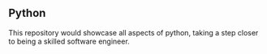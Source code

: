 ## Python

This repository would showcase all aspects of python, taking a step closer to being a skilled software engineer.

